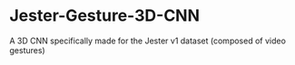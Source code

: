 # Jester-Gesture-3D-CNN
A 3D CNN specifically made for the Jester v1 dataset (composed of video gestures)
